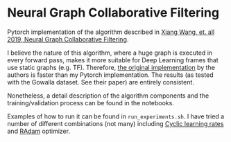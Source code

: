 # Neural Graph Collaborative Filtering

Pytorch implementation of the algorithm described in [Xiang Wang, et. all
2019, Neural Graph Collaborative
Filtering](https://arxiv.org/pdf/1905.08108.pdf).

I believe the nature of this algorithm, where a huge graph is executed in
every forward pass, makes it more suitable for Deep Learning frames that use
static graphs (e.g. TF). Therefore, [the original
implementation](https://github.com/xiangwang1223/neural_graph_collaborative_filtering)
by the authors is faster than my Pytorch implementation. The results (as
tested with the Gowalla dataset. See their paper) are entirely consistent.

Nonetheless, a detail description of the algorithm components and the
training/validation process can be found in the notebooks.

Examples of how to run it can be found in `run_experiments.sh`. I have tried a
number of different combinations (not many) including [Cyclic learning
rates](https://arxiv.org/pdf/1506.01186.pdf) and
[RAdam](https://arxiv.org/abs/1908.03265v1) optimizer.

